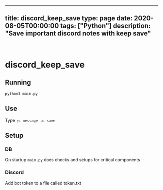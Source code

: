 
---
title: discord_keep_save
type: page
date: 2020-08-05T00:00:00
tags: ["Python"]
description: "Save important discord notes with keep save"
---


<br>

# discord_keep_save

## Running
`python3 main.py`

## Use
Type `;s message to save`

## Setup
### DB
On startup `main.py` does checks and setups for critical components

### Discord
Add bot token to a file called token.txt


